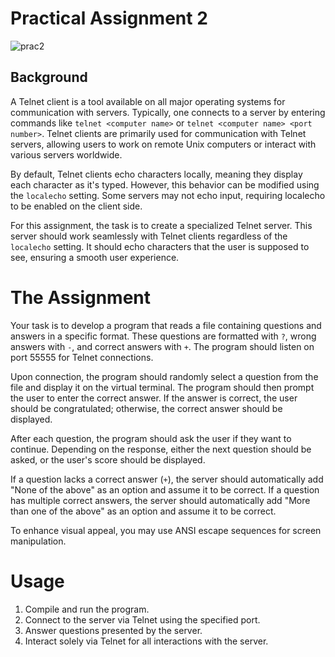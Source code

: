 # Practical Assignment 2

![prac2](https://github.com/TiyisoWolfiez/literate-funicular-computer-networks/assets/110611386/37a4f80c-f967-4791-8dc9-f017170921ae)

## Background
A Telnet client is a tool available on all major operating systems for communication with servers. Typically,
one connects to a server by entering commands like `telnet <computer name>` or `telnet <computer name> <port number>`.
Telnet clients are primarily used for communication with Telnet servers, allowing users to work on remote Unix computers
or interact with various servers worldwide.

By default, Telnet clients echo characters locally, meaning they display each character as it's typed.
However, this behavior can be modified using the `localecho` setting. Some servers may not echo input, requiring localecho to be enabled on the client side.

For this assignment, the task is to create a specialized Telnet server. This server should work seamlessly with Telnet clients regardless of the `localecho` setting.
It should echo characters that the user is supposed to see, ensuring a smooth user experience.

# The Assignment

Your task is to develop a program that reads a file containing questions and answers in a specific format. These questions are formatted with `?`, wrong answers with `-`, and correct answers with `+`. The program should listen on port 55555 for Telnet connections.

Upon connection, the program should randomly select a question from the file and display it on the virtual terminal. The program should then prompt the user to enter the correct answer. If the answer is correct, the user should be congratulated; otherwise, the correct answer should be displayed.

After each question, the program should ask the user if they want to continue. Depending on the response, either the next question should be asked, or the user's score should be displayed.

If a question lacks a correct answer (`+`), the server should automatically add "None of the above" as an option and assume it to be correct. If a question has multiple correct answers, the server should automatically add "More than one of the above" as an option and assume it to be correct.

To enhance visual appeal, you may use ANSI escape sequences for screen manipulation.

# Usage
  1. Compile and run the program.
  2. Connect to the server via Telnet using the specified port.
  3. Answer questions presented by the server.
  4. Interact solely via Telnet for all interactions with the server.
